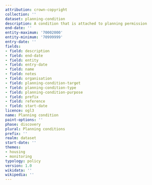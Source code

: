```yaml
---
attribution: crown-copyright
collection: ''
dataset: planning-condition
description: A condition that is attached to planning permission
end-date: ''
entity-maximum: '70002000'
entity-minimum: '70999999'
entry-date: ''
fields:
- field: description
- field: end-date
- field: entity
- field: entry-date
- field: name
- field: notes
- field: organisation
- field: planning-condition-target
- field: planning-condition-type
- field: planning-condition-purpose
- field: prefix
- field: reference
- field: start-date
licence: ogl3
name: Planning condition
paint-options: ''
phase: discovery
plural: Planning conditions
prefix: ''
realm: dataset
start-date: ''
themes:
- housing
- monitoring
typology: policy
version: 1.0
wikidata: ''
wikipedia: ''
---
```

